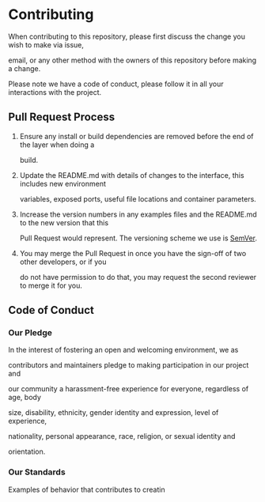 # Contributing

When contributing to this repository, please first discuss the change you wish to make via issue,

email, or any other method with the owners of this repository before making a change.

Please note we have a code of conduct, please follow it in all your interactions with the project.

## Pull Request Process

1. Ensure any install or build dependencies are removed before the end of the layer when doing a

   build.

2. Update the README.md with details of changes to the interface, this includes new environment

   variables, exposed ports, useful file locations and container parameters.

3. Increase the version numbers in any examples files and the README.md to the new version that this

   Pull Request would represent. The versioning scheme we use is [SemVer](http://semver.org/).

4. You may merge the Pull Request in once you have the sign-off of two other developers, or if you

   do not have permission to do that, you may request the second reviewer to merge it for you.

## Code of Conduct

### Our Pledge

In the interest of fostering an open and welcoming environment, we as

contributors and maintainers pledge to making participation in our project and

our community a harassment-free experience for everyone, regardless of age, body

size, disability, ethnicity, gender identity and expression, level of experience,

nationality, personal appearance, race, religion, or sexual identity and

orientation.

### Our Standards

Examples of behavior that contributes to creatin